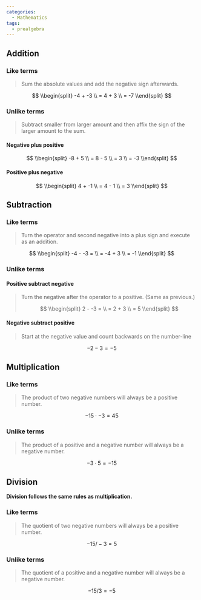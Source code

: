 ```yaml
---
categories:
  - Mathematics
tags:
  - prealgebra
---
```


## Addition

### Like terms

> Sum the absolute values and add the negative sign afterwards.

$$
\\begin{split}
-4 + -3
\\ = 4 + 3
\\ = -7
\\end{split}
$$

### Unlike terms

> Subtract smaller from larger amount and then affix the sign of the larger amount to the sum.

#### Negative plus positive

$$
\\begin{split}
-8 + 5
\\ = 8 - 5
\\ = 3
\\ = -3
\\end{split}
$$

#### Positive plus negative

$$
\\begin{split}
4 + -1
\\ = 4 - 1
\\ = 3
\\end{split}
$$

## Subtraction

### Like terms

> Turn the operator and second negative into a plus sign and execute as an addition.

$$
\\begin{split}
-4 - -3 =
\\ = -4 + 3
\\ = -1
\\end{split}
$$

### Unlike terms

#### Positive subtract negative

> Turn the negative after the operator to a positive. (Same as previous.)
>
> $$
> \\begin{split}
> 2 - -3 =
> \\ = 2 + 3
> \\ = 5
> \\end{split}
> $$

#### Negative subtract positive

> Start at the negative value and count backwards on the number-line

$$
-2 - 3 = -5
$$

## Multiplication

### Like terms

> The product of two negative numbers will always be a positive number.

$$
-15 \cdot -3 = 45
$$

### Unlike terms

> The product of a positive and a negative number will always be a negative number.

$$
-3 \cdot 5 = -15
$$

## Division

**Division follows the same rules as multiplication.**

### Like terms

> The quotient of two negative numbers will always be a positive number.

$$
-15 / -3 = 5
$$

### Unlike terms

> The quotient of a positive and a negative number will always be a negative number.

$$
-15 / 3 = -5
$$

